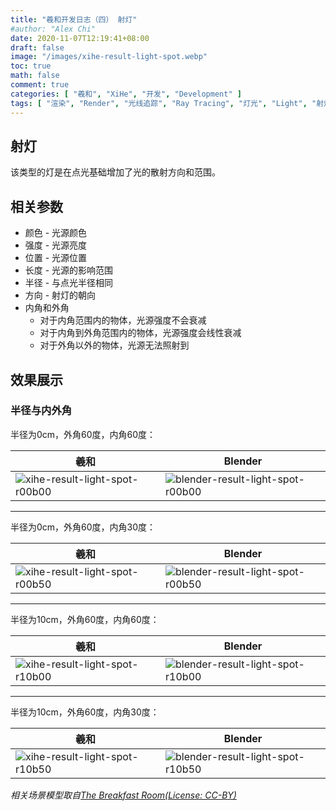 ```yaml
---
title: "羲和开发日志（四） 射灯"
#author: "Alex Chi"
date: 2020-11-07T12:19:41+08:00
draft: false
image: "/images/xihe-result-light-spot.webp"
toc: true
math: false
comment: true
categories: [ "羲和", "XiHe", "开发", "Development" ]
tags: [ "渲染", "Render", "光线追踪", "Ray Tracing", "灯光", "Light", "射灯", "Spot Light" ]
---
```


## 射灯

该类型的灯是在点光基础增加了光的散射方向和范围。

## 相关参数

* 颜色 - 光源颜色
* 强度 - 光源亮度
* 位置 - 光源位置
* 长度 - 光源的影响范围
* 半径 - 与点光半径相同
* 方向 - 射灯的朝向
* 内角和外角
    * 对于内角范围内的物体，光源强度不会衰减
    * 对于内角到外角范围内的物体，光源强度会线性衰减
    * 对于外角以外的物体，光源无法照射到

## 效果展示

### 半径与内外角

半径为0cm，外角60度，内角60度：

|羲和|Blender|
|-|-|
|![xihe-result-light-spot-r00b00](/images/xihe-result-light-spot-r00b00.webp)|![blender-result-light-spot-r00b00](/images/blender-result-light-spot-r00b00.webp)|

---------------

半径为0cm，外角60度，内角30度：

|羲和|Blender|
|-|-|
|![xihe-result-light-spot-r00b50](/images/xihe-result-light-spot-r00b50.webp)|![blender-result-light-spot-r00b50](/images/blender-result-light-spot-r00b50.webp)|

---------------

半径为10cm，外角60度，内角60度：

|羲和|Blender|
|-|-|
|![xihe-result-light-spot-r10b00](/images/xihe-result-light-spot-r10b00.webp)|![blender-result-light-spot-r10b00](/images/blender-result-light-spot-r10b00.webp)|

---------------

半径为10cm，外角60度，内角30度：

|羲和|Blender|
|-|-|
|![xihe-result-light-spot-r10b50](/images/xihe-result-light-spot-r10b50.webp)|![blender-result-light-spot-r10b50](/images/blender-result-light-spot-r10b50.webp)|

*相关场景模型取自[The Breakfast Room(License: CC-BY)](https://blendswap.com/blend/13363)*
